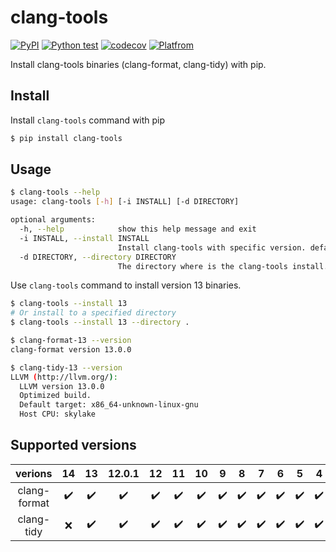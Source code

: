 # clang-tools

[![PyPI](https://img.shields.io/pypi/v/clang-tools)](https://pypi.org/project/clang-tools/) [![Python test](https://github.com/shenxianpeng/clang-tools-pip/actions/workflows/python-test.yml/badge.svg)](https://github.com/shenxianpeng/clang-tools-pip/actions/workflows/python-test.yml) [![codecov](https://codecov.io/gh/shenxianpeng/clang-tools-pip/branch/master/graph/badge.svg?token=40G5ZOIRRR)](https://codecov.io/gh/shenxianpeng/clang-tools-pip) [![Platfrom](https://img.shields.io/badge/platform-linux--64%20%7C%20win--64%20%7C%20osx--64%20-blue)](https://pypi.org/project/clang-tools/)

Install clang-tools binaries (clang-format, clang-tidy) with pip.

## Install

Install `clang-tools` command with pip

```bash
$ pip install clang-tools
```

## Usage

```bash
$ clang-tools --help
usage: clang-tools [-h] [-i INSTALL] [-d DIRECTORY]

optional arguments:
  -h, --help            show this help message and exit
  -i INSTALL, --install INSTALL
                        Install clang-tools with specific version. default is 12.
  -d DIRECTORY, --directory DIRECTORY
                        The directory where is the clang-tools install.
```
Use `clang-tools` command to install version 13 binaries.

```bash
$ clang-tools --install 13
# Or install to a specified directory
$ clang-tools --install 13 --directory .

$ clang-format-13 --version
clang-format version 13.0.0

$ clang-tidy-13 --version
LLVM (http://llvm.org/):
  LLVM version 13.0.0
  Optimized build.
  Default target: x86_64-unknown-linux-gnu
  Host CPU: skylake
```

## Supported versions

|    verions   | 14 | 13 | 12.0.1 | 12 | 11 | 10 | 9 | 8 | 7 | 6 | 5 | 4 | 3.9 |
|:------------:|:--:|:--:|:------:|:--:|:--:|:--:|:-:|:-:|:-:|:-:|:-:|:-:|:---:|
| clang-format |  ✔️ |  ✔️ | ✔️ |  ✔️ |  ✔️ |  ✔️ | ✔️ | ✔️ | ✔️ | ✔️ | ✔️ | ✔️ | ✔️ |
|  clang-tidy  |  ❌ |  ✔️ | ✔️ |  ✔️ |  ✔️ |  ✔️ | ✔️ | ✔️ | ✔️ | ✔️ | ✔️ | ✔️ | ✔️ |
